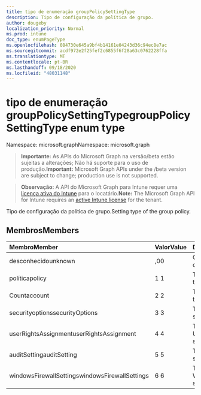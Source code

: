 ```yaml
---
title: tipo de enumeração groupPolicySettingType
description: Tipo de configuração da política de grupo.
author: dougeby
localization_priority: Normal
ms.prod: intune
doc_type: enumPageType
ms.openlocfilehash: 084730e645a9bf4b14161e04243d36c94ec8e7ac
ms.sourcegitcommit: acdf972e2f25fef2c6855f6f28a63c0762228ffa
ms.translationtype: MT
ms.contentlocale: pt-BR
ms.lasthandoff: 09/18/2020
ms.locfileid: "48031148"
---
```

# <a name="grouppolicysettingtype-enum-type"></a><span data-ttu-id="b6a51-103">tipo de enumeração groupPolicySettingType</span><span class="sxs-lookup"><span data-stu-id="b6a51-103">groupPolicySettingType enum type</span></span>

<span data-ttu-id="b6a51-104">Namespace: microsoft.graph</span><span class="sxs-lookup"><span data-stu-id="b6a51-104">Namespace: microsoft.graph</span></span>

> <span data-ttu-id="b6a51-105">**Importante:** As APIs do Microsoft Graph na versão/beta estão sujeitas a alterações; Não há suporte para o uso de produção.</span><span class="sxs-lookup"><span data-stu-id="b6a51-105">**Important:** Microsoft Graph APIs under the /beta version are subject to change; production use is not supported.</span></span>

> <span data-ttu-id="b6a51-106">**Observação:** A API do Microsoft Graph para Intune requer uma [licença ativa do Intune](https://go.microsoft.com/fwlink/?linkid=839381) para o locatário.</span><span class="sxs-lookup"><span data-stu-id="b6a51-106">**Note:** The Microsoft Graph API for Intune requires an [active Intune license](https://go.microsoft.com/fwlink/?linkid=839381) for the tenant.</span></span>

<span data-ttu-id="b6a51-107">Tipo de configuração da política de grupo.</span><span class="sxs-lookup"><span data-stu-id="b6a51-107">Setting type of the group policy.</span></span>

## <a name="members"></a><span data-ttu-id="b6a51-108">Membros</span><span class="sxs-lookup"><span data-stu-id="b6a51-108">Members</span></span>
|<span data-ttu-id="b6a51-109">Membro</span><span class="sxs-lookup"><span data-stu-id="b6a51-109">Member</span></span>|<span data-ttu-id="b6a51-110">Valor</span><span class="sxs-lookup"><span data-stu-id="b6a51-110">Value</span></span>|<span data-ttu-id="b6a51-111">Descrição</span><span class="sxs-lookup"><span data-stu-id="b6a51-111">Description</span></span>|
|:---|:---|:---|
|<span data-ttu-id="b6a51-112">desconhecido</span><span class="sxs-lookup"><span data-stu-id="b6a51-112">unknown</span></span>|<span data-ttu-id="b6a51-113">,0</span><span class="sxs-lookup"><span data-stu-id="b6a51-113">0</span></span>|<span data-ttu-id="b6a51-114">GroupPolicySettingType desconhecido</span><span class="sxs-lookup"><span data-stu-id="b6a51-114">GroupPolicySettingType unknown</span></span>|
|<span data-ttu-id="b6a51-115">política</span><span class="sxs-lookup"><span data-stu-id="b6a51-115">policy</span></span>|<span data-ttu-id="b6a51-116">1 </span><span class="sxs-lookup"><span data-stu-id="b6a51-116">1</span></span>|<span data-ttu-id="b6a51-117">Tipo de configuração de política</span><span class="sxs-lookup"><span data-stu-id="b6a51-117">Policy setting type</span></span>|
|<span data-ttu-id="b6a51-118">Count</span><span class="sxs-lookup"><span data-stu-id="b6a51-118">account</span></span>|<span data-ttu-id="b6a51-119">2 </span><span class="sxs-lookup"><span data-stu-id="b6a51-119">2</span></span>|<span data-ttu-id="b6a51-120">Tipo de configuração de conta</span><span class="sxs-lookup"><span data-stu-id="b6a51-120">Account setting type</span></span>|
|<span data-ttu-id="b6a51-121">securityoptions</span><span class="sxs-lookup"><span data-stu-id="b6a51-121">securityOptions</span></span>|<span data-ttu-id="b6a51-122">3 </span><span class="sxs-lookup"><span data-stu-id="b6a51-122">3</span></span>|<span data-ttu-id="b6a51-123">Tipo de configuração securityoptions</span><span class="sxs-lookup"><span data-stu-id="b6a51-123">SecurityOptions setting type</span></span>|
|<span data-ttu-id="b6a51-124">userRightsAssignment</span><span class="sxs-lookup"><span data-stu-id="b6a51-124">userRightsAssignment</span></span>|<span data-ttu-id="b6a51-125">4 </span><span class="sxs-lookup"><span data-stu-id="b6a51-125">4</span></span>|<span data-ttu-id="b6a51-126">Tipo de configuração UserRightsAssignment</span><span class="sxs-lookup"><span data-stu-id="b6a51-126">UserRightsAssignment setting type</span></span>|
|<span data-ttu-id="b6a51-127">auditSetting</span><span class="sxs-lookup"><span data-stu-id="b6a51-127">auditSetting</span></span>|<span data-ttu-id="b6a51-128">5 </span><span class="sxs-lookup"><span data-stu-id="b6a51-128">5</span></span>|<span data-ttu-id="b6a51-129">Tipo de configuração AuditSetting</span><span class="sxs-lookup"><span data-stu-id="b6a51-129">AuditSetting setting type</span></span>|
|<span data-ttu-id="b6a51-130">windowsFirewallSettings</span><span class="sxs-lookup"><span data-stu-id="b6a51-130">windowsFirewallSettings</span></span>|<span data-ttu-id="b6a51-131">6 </span><span class="sxs-lookup"><span data-stu-id="b6a51-131">6</span></span>|<span data-ttu-id="b6a51-132">Tipo de configuração WindowsFirewallSettings</span><span class="sxs-lookup"><span data-stu-id="b6a51-132">WindowsFirewallSettings setting type</span></span>|






